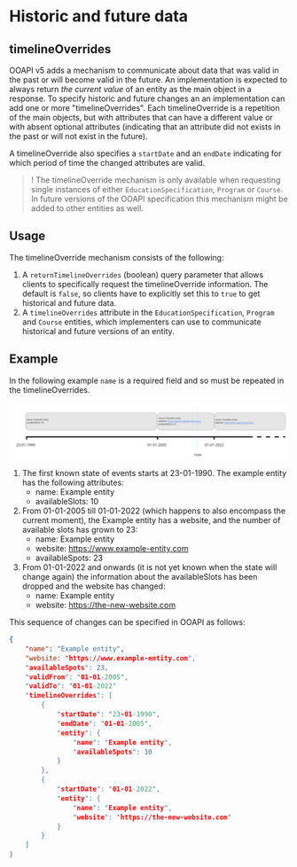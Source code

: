 # Historic and future data

## timelineOverrides
OOAPI v5 adds a mechanism to communicate about data that was valid in the past or will become valid in the future. An implementation is expected to always return *the current value* of an entity as the main object in a response. To specify historic and future changes an an implementation can add one or more "timelineOverrides". Each timelineOverride is a repetition of the main objects, but with attributes that can have a different value or with absent optional attributes (indicating that an attribute did not exists in the past or will not exist in the future).

A timelineOverride also specifies a `startDate` and an `endDate` indicating for which period of time the changed attributes are valid.

>! The timelineOverride mechanism is only available when requesting single instances of either `EducationSpecification`, `Program` or `Course`. In future versions of the OOAPI specification this mechanism might be added to other entities as well.

## Usage
The timelineOverride mechanism consists of the following:
1. A `returnTimelineOverrides` (boolean) query parameter that allows clients to specifically request the timelineOverride information. The default is `false`, so clients have to explicitly set this to `true` to get historical and future data.
2. A `timelineOverrides` attribute in the `EducationSpecification`, `Program` and `Course` entities, which implementers can use to communicate historical and future versions of an entity.

## Example
In the following example `name` is a required field and so must be repeated in the timelineOverrides.

![Example timelineOverride](_media/example-timeline-override.png "Example timelineOverride")

1. The first known state of events starts at 23-01-1990. The example entity has the following attributes:
    - name: Example entity
    - availableSlots: 10
2. From 01-01-2005 till 01-01-2022 (which happens to also encompass the current moment), the Example entity has a website, and the number of available slots has grown to 23:
    - name: Example entity
    - website: https://www.example-entity.com
    - availableSpots: 23
3. From 01-01-2022 and onwards (it is not yet known when the state will change again) the information about the availableSlots has been dropped and the website has changed:
    - name: Example entity
    - website: https://the-new-website.com

This sequence of changes can be specified in OOAPI as follows:

```json
{
    "name": "Example entity",
    "website: "https://www.example-entity.com",
    "availableSpots": 23,
    "validFrom": "01-01-2005",
    "validTo": "01-01-2022"
    "timelineOverrides": [
        {
            "startDate": "23-01-1990",
            "endDate": "01-01-2005",
            "entity": {
                "name": "Example entity",
                "availableSpots": 10
            }
        },
        {
            "startDate": "01-01-2022",
            "entity": {
                "name": "Example entity",
                "website": "https://the-new-website.com"
            }
        }
    ]
}
```
